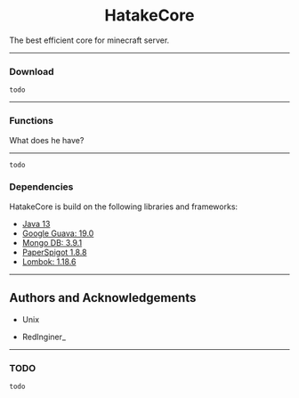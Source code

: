 <h1 align="center">HatakeCore</h1>

The best efficient core for minecraft server.

***

### Download

`todo`

*** 

### Functions

What does he have?

***

`todo`

### Dependencies

HatakeCore is build on the following libraries and frameworks:

* [Java 13](https://www.oracle.com/technetwork/java/javase/downloads/jdk13-downloads-5672538.html)
* [Google Guava: 19.0](https://github.com/google/guava)
* [Mongo DB: 3.9.1](https://github.com/mongodb/mongo)
* [PaperSpigot 1.8.8](https://github.com/PaperMC/Paper)
* [Lombok: 1.18.6](https://projectlombok.org/)
***


## Authors and Acknowledgements

* Unix

* RedInginer_
	
***

### TODO

`todo`
